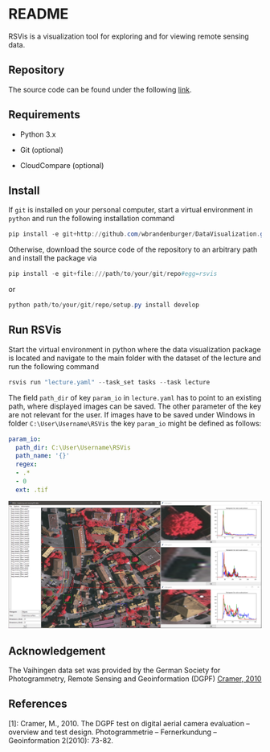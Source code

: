 # README

RSVis is a visualization tool for exploring and for viewing remote sensing data.

## Repository

The source code can be found under the following [link](https://github.com/wbrandenburger/DataVisualization).

## Requirements

- Python 3.x

- Git (optional)
- CloudCompare (optional)

## Install

If `git` is installed on your personal computer, start a virtual environment in `python` and run the following installation command

```PowerShell
pip install -e git+http://github.com/wbrandenburger/DataVisualization.git#egg=rsvis
```

Otherwise, download the source code of the repository to an arbitrary path and install the package via

```PowerShell
pip install -e git+file:///path/to/your/git/repo#egg=rsvis
```

or

```PowerShell
python path/to/your/git/repo/setup.py install develop
```

## Run RSVis

Start the virtual environment in python where the data visualization package is located and navigate to the main folder with the dataset of the lecture and run the following command

```PowerShell
rsvis run "lecture.yaml" --task_set tasks --task lecture
```

The field `path_dir` of key `param_io` in `lecture.yaml` has to point to an existing path, where displayed images can be saved. The other parameter of the key are not relevant for the user. If images have to be saved under Windows in folder `C:\User\Username\RSVis` the key `param_io` might be defined as follows:

```yaml
param_io:
  path_dir: C:\User\Username\RSVis
  path_name: '{}'
  regex:
  - .*
  - 0
  ext: .tif
```

![RSVis](temp/rsvis_obj.png)

## Acknowledgement

The Vaihingen data set was provided by the German Society for Photogrammetry, Remote Sensing and Geoinformation (DGPF) [Cramer, 2010](http://www.ifp.uni-stuttgart.de/dgpf/DKEP-Allg.htm)

## References

[1]: Cramer, M., 2010. The DGPF test on digital aerial camera evaluation – overview and test design. Photogrammetrie – Fernerkundung – Geoinformation 2(2010): 73-82.
